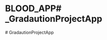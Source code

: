 # BLOOD_APP#   _ G r a d a u t i o n P r o j e c t A p p  
 #   G r a d a u t i o n P r o j e c t A p p  
 